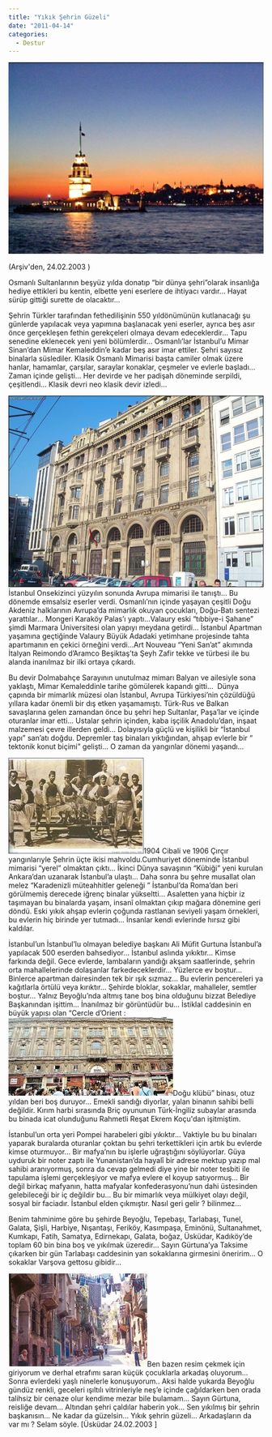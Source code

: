 ```yaml
---
title: "Yıkık Şehrin Güzeli"
date: "2011-04-14"
categories: 
  - Destur
---
```


[![istanbul1.jpg](../uploads/2011/04/istanbul1.jpg)](../uploads/2011/04/istanbul1.jpg "istanbul1.jpg")

(Arşiv'den, 24.02.2003 )

Osmanlı Sultanlarının beşyüz yılda donatıp “bir dünya şehri”olarak insanlığa hediye ettikleri bu kentin, elbette yeni eserlere de ihtiyacı vardır... Hayat sürüp gittiği surette de olacaktır...

Şehrin Türkler tarafından fethedilişinin 550 yıldönümünün kutlanacağı şu günlerde yapılacak veya yapımına başlanacak yeni eserler, ayrıca beş asır önce gerçekleşen fethin gerekçeleri olmaya devam edeceklerdir... Tapu senedine eklenecek yeni yeni bölümlerdir... Osmanlı’lar İstanbul’u Mimar Sinan’dan Mimar Kemaleddin’e kadar beş asır imar ettiler. Şehri sayısız binalarla süslediler. Klasik Osmanlı Mimarisi başta camiler olmak üzere hanlar, hamamlar, çarşılar, saraylar konaklar, çeşmeler ve evlerle başladı... Zaman içinde gelişti... Her devirde ve her padişah döneminde serpildi, çeşitlendi... Klasik devri neo klasik devir izledi...

[![karakoy_palas1.jpg](../uploads/2011/04/karakoy_palas1.jpg)](../uploads/2011/04/karakoy_palas1.jpg "karakoy_palas1.jpg")İstanbul Onsekizinci yüzyılın sonunda Avrupa mimarisi ile tanıştı... Bu dönemde emsalsiz eserler verdi. Osmanlı’nın içinde yaşayan çeşitli Doğu Akdeniz halklarının Avrupa’da mimarlık okuyan çocukları, Doğu-Batı sentezi yarattılar... Mongeri Karaköy Palas’ı yaptı...Valaury eski “tıbbiye-i Şahane” şimdi Marmara Üniversitesi olan yapıyı meydana getirdi... İstanbul Apartman yaşamına geçtiğinde Valaury Büyük Adadaki yetimhane projesinde tahta apartımanın en çekici örneğini verdi...Art Nouveau “Yeni San’at” akımında İtalyan Reimondo d’Aramco Beşiktaş’ta Şeyh Zafir tekke ve türbesi ile bu alanda inanılmaz bir ilki ortaya çıkardı.

Bu devir Dolmabahçe Sarayının unutulmaz mimarı Balyan ve ailesiyle sona yaklaştı, Mimar Kemaleddinle tarihe gömülerek kapandı gitti...  Dünya çapında bir mimarlık müzesi olan İstanbul, Avrupa Türkiyesi’nin çözüldüğü yıllara kadar önemli bir dış etken yaşamamıştı. Türk-Rus ve Balkan savaşlarına gelen zamandan önce bu şehri hep Sultanlar, Paşa’lar ve içinde oturanlar imar etti... Ustalar şehrin içinden, kaba işçilik Anadolu’dan, inşaat malzemesi çevre illerden geldi... Dolayısıyla güçlü ve kişilikli bir “İstanbul yapı” san’atı doğdu. Depremler taş binaları yıktığından, ahşap evlerle bir “ tektonik konut biçimi” gelişti... O zaman da yangınlar dönemi yaşandı...

[![qqq.jpg](../uploads/2011/04/qqq.jpg)](../uploads/2011/04/qqq.jpg "qqq.jpg")1904 Cibali ve 1906 Çırçır yangınlarıyle Şehrin üçte ikisi mahvoldu.Cumhuriyet döneminde İstanbul mimarisi “yerel” olmaktan çıktı... İkinci Dünya savaşının “Kübiği” yeni kurulan Ankara’dan uzanarak İstanbul’a ulaştı... Daha sonra bu şehre musallat olan melez “Karadenizli müteahhitler geleneği ” İstanbul’da Roma’dan beri görülmemiş derecede iğrenç binalar yükseltti... Asaletten yana hiçbir iz taşımayan bu binalarda yaşam, insanî olmaktan çıkıp mağara dönemine geri döndü. Eski yıkık ahşap evlerin çoğunda rastlanan seviyeli yaşam örnekleri, bu evlerin hiç birinde yer tutmadı... İnsanlar kendi evlerinde hırsız gibi kaldılar.

İstanbul’un İstanbul’lu olmayan belediye başkanı Ali Müfit Gurtuna İstanbul’a yapılacak 500 eserden bahsediyor... İstanbul aslında yıkıktır... Kimse farkında değil. Gece evlerde, lambaların yandığı akşam saatlerinde, şehrin orta mahallelerinde dolaşanlar farkedeceklerdir... Yüzlerce ev boştur... Binlerce apartman dairesinden tek bir ışık sızmaz... Bu evlerin pencereleri ya kağıtlarla örtülü veya kırıktır... Şehirde bloklar, sokaklar, mahalleler, semtler boştur... Yalnız Beyoğlu’nda altmış tane boş bina olduğunu bizzat Belediye Başkanından işittim... İnanılmaz bir görüntüdür bu... İstiklal caddesinin en büyük yapısı olan “Cercle d’Orient : [![orient.jpg](../uploads/2011/04/orient.jpg)](../uploads/2011/04/orient.jpg "orient.jpg")Doğu klübü” binası, otuz yıldan beri boş duruyor... Emekli sandığı diyorlar, yalan binanın sahibi belli değildir. Kırım harbi sırasında Briç oyununun Türk-İngiliz subaylar arasında bu binada icat olunduğunu Rahmetli Reşat Ekrem Koçu'dan işitmiştim.

İstanbul’un orta yeri Pompei harabeleri gibi yıkıktır... Vaktiyle bu bu binaları yaparak buralarda oturanlar çoktan bu şehri terkettikleri için artık bu evlerde kimse oturmuyor... Bir mafya’nın bu işlerle uğraştığını söylüyorlar. Güya uyduruk bir noter zaptı ile Yunanistan’da hayalî bir adrese mektup yazıp mal sahibi aranıyormuş, sonra da cevap gelmedi diye yine bir noter tesbiti ile tapulama işlemi gerçekleşiyor ve mafya evlere el koyup satıyormuş... Bir değil birkaç mafyanın, hatta mafyalar konfederasyonu’nun dahi üstesinden gelebileceği bir iç değildir bu... Bu bir mimarlık veya mülkiyet olayı değil, sosyal bir faciadır. İstanbul elden çıkmıştır. Nasıl geri gelir ? bilinmez...

Benim tahminime göre bu şehirde Beyoğlu, Tepebaşı, Tarlabaşı, Tunel, Galata, Şişli, Harbiye, Nışantaşı, Feriköy, Kasımpaşa, Eminönü, Sultanahmet, Kumkapı, Fatih, Samatya, Edirnekapı, Galata, boğaz, Üsküdar, Kadıköy’de toplam 60 bin bina boş ve yıkılmak üzeredir... Sayın Gürtuna’ya Taksime çıkarken bir gün Tarlabaşı caddesinin yan sokaklarına girmesini öneririm... O sokaklar Varşova gettosu gibidir...

[![tarla.jpg](../uploads/2011/04/tarla.jpg)](../uploads/2011/04/tarla.jpg "tarla.jpg")Ben bazen resim çekmek için giriyorum ve derhal etrafımı saran küçük çocuklarla arkadaş oluyorum... Sonra evlerdeki yaşlı ninelerle konuşuyorum.. Aksi halde yukarda Beyoğlu gündüz renkli, geceleri ışıltılı vitrinleriyle neş’e içinde çağıldarken ben orada talihsiz bir cenaze olur kendime mezar bile bulamam... Sayın Gürtuna, reisliğe devam... Altından şehri çaldılar haberin yok... Sen yıkılmış bir şehrin başkanısın... Ne kadar da güzelsin... Yıkık şehrin güzeli... Arkadaşların da var mı ? Selam söyle. \[Üsküdar 24.02.2003 \]

